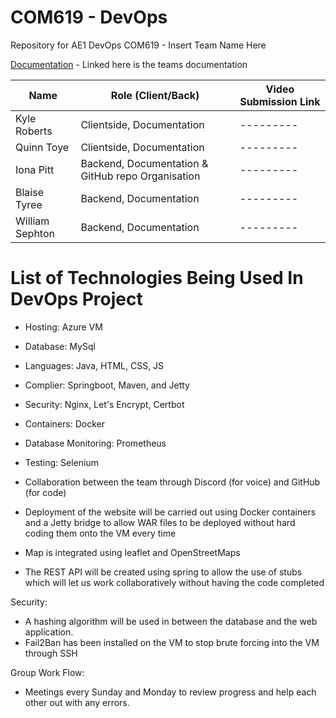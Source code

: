 # COM619 - DevOps
Repository for AE1 DevOps COM619 - Insert Team Name Here

[Documentation](https://github.com/willsephton/devops/wiki/Home) - Linked here is the teams documentation

| Name    | Role (Client/Back) | Video Submission Link |
| -------- | ------- | ------- |
| Kyle Roberts  | Clientside, Documentation    | --------- |
| Quinn Toye | Clientside, Documentation     | --------- |
| Iona Pitt    | Backend, Documentation & GitHub repo Organisation    | --------- |
| Blaise Tyree    | Backend, Documentation    | --------- |
| William Sephton  | Backend, Documentation    | --------- |

# List of Technologies Being Used In DevOps Project
- Hosting: Azure VM
- Database: MySql
- Languages: Java, HTML, CSS, JS
- Complier: Springboot, Maven, and Jetty
- Security: Nginx, Let's Encrypt, Certbot
- Containers: Docker
- Database Monitoring: Prometheus
- Testing: Selenium


- Collaboration between the team through Discord (for voice) and GitHub (for code)
- Deployment of the website will be carried out using Docker containers and a Jetty bridge to allow WAR files to be deployed without hard coding them onto the VM every time
- Map is integrated using leaflet and OpenStreetMaps
- The REST API will be created using spring to allow the use of stubs which will let us work collaboratively without having the code completed

Security:
- A hashing algorithm will be used in between the database and the web application.
- Fail2Ban has been installed on the VM to stop brute forcing into the VM through SSH

Group Work Flow: 
- Meetings every Sunday and Monday to review progress and help each other out with any errors.
